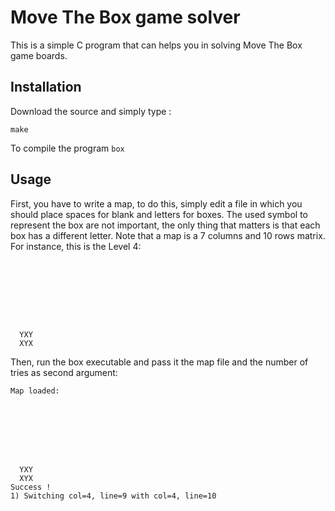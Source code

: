 Move The Box game solver
========================

This is a simple C program that can helps you in solving Move The Box
game boards.

Installation
------------

Download the source and simply type :

```
make
```

To compile the program `box`

Usage
-----

First, you have to write a map, to do this, simply edit a file in which
you should place spaces for blank and letters for boxes. The used symbol
to represent the box are not important, the only thing that matters is 
that each box has a different letter. Note that a map is a 7 columns and
10 rows matrix. For instance, this is the Level 4:

```








  YXY
  XYX
```

Then, run the box executable and pass it the map file and the number of 
tries as second argument:

```
Map loaded:
       
       
       
       
       
       
       
       
  YXY  
  XYX  
Success !
1) Switching col=4, line=9 with col=4, line=10
```

